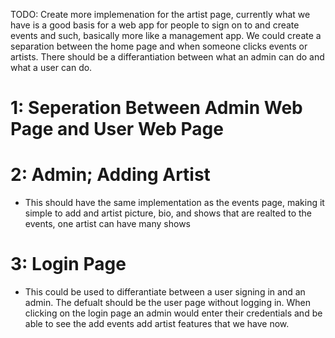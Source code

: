 TODO:
Create more implemenation for the artist page, currently what we have is a good basis for a web app for people to sign on to and create events and such, basically more like a management app.
We could create a separation between the home page and when someone clicks events or artists. There should be a differantiation between what an admin can do and what a user can do.

# 1: Seperation Between Admin Web Page and User Web Page

# 2: Admin; Adding Artist
- This should have the same implementation as the events page, making it simple to add and artist picture, bio, and shows that are realted to the events, one artist can have many shows

# 3: Login Page
- This could be used to differantiate between a user signing in and an admin. The defualt should be the user page without logging in. When clicking on the login page an admin would enter their credentials and be able to see the add events add artist features that we have now.